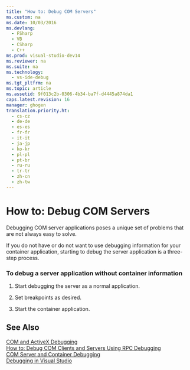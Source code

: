 ```yaml
---
title: "How to: Debug COM Servers"
ms.custom: na
ms.date: 10/03/2016
ms.devlang: 
  - FSharp
  - VB
  - CSharp
  - C++
ms.prod: visual-studio-dev14
ms.reviewer: na
ms.suite: na
ms.technology: 
  - vs-ide-debug
ms.tgt_pltfrm: na
ms.topic: article
ms.assetid: 9f013c2b-0306-4b34-ba7f-d4445a874da1
caps.latest.revision: 16
manager: ghogen
translation.priority.ht: 
  - cs-cz
  - de-de
  - es-es
  - fr-fr
  - it-it
  - ja-jp
  - ko-kr
  - pl-pl
  - pt-br
  - ru-ru
  - tr-tr
  - zh-cn
  - zh-tw
---
```

# How to: Debug COM Servers
Debugging COM server applications poses a unique set of problems that are not always easy to solve.  
  
 If you do not have or do not want to use debugging information for your container application, starting to debug the server application is a three-step process.  
  
### To debug a server application without container information  
  
1.  Start debugging the server as a normal application.  
  
2.  Set breakpoints as desired.  
  
3.  Start the container application.  
  
## See Also  
 [COM and ActiveX Debugging](../VS_debugger/COM-and-ActiveX-Debugging.md)   
 [How to: Debug COM Clients and Servers Using RPC Debugging](../VS_debugger/How-to--Debug-COM-Clients-and-Servers-Using-RPC-Debugging.md)   
 [COM Server and Container Debugging](../VS_debugger/COM-Server-and-Container-Debugging.md)   
 [Debugging in Visual Studio](../VS_debugger/Debugging-in-Visual-Studio.md)